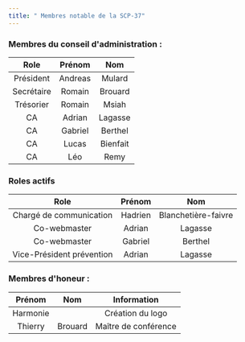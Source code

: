 ```yaml
---
title: " Membres notable de la SCP-37"
---
```


### Membres du conseil d'administration :
| Role  | Prénom | Nom 
| :-------------: |:-------------:| :-------------:|
| Président       | Andreas       | Mulard        |
| Secrétaire      | Romain        | Brouard       |
| Trésorier       | Romain        | Msiah         |
| CA              | Adrian        | Lagasse       |
| CA          | Gabriel       | Berthel       |
| CA          | Lucas         | Bienfait      |
| CA          | Léo           | Remy          |

### Roles actifs
| Role  | Prénom | Nom 
| :-------------: |:-------------:| :-------------:|
| Chargé de communication       | Hadrien       | Blanchetière-faivre       |
| Co-webmaster                  | Adrian        | Lagasse                   |
| Co-webmaster                  | Gabriel       | Berthel                   |
| Vice-Président prévention             | Adrian        | Lagasse                   |

### Membres d'honeur :
| Prénom  | Nom | Information 
| :-------------: |:-------------:| :-------------:|
| Harmonie        |               | Création du logo        |
| Thierry         | Brouard        | Maître de conférence    |


